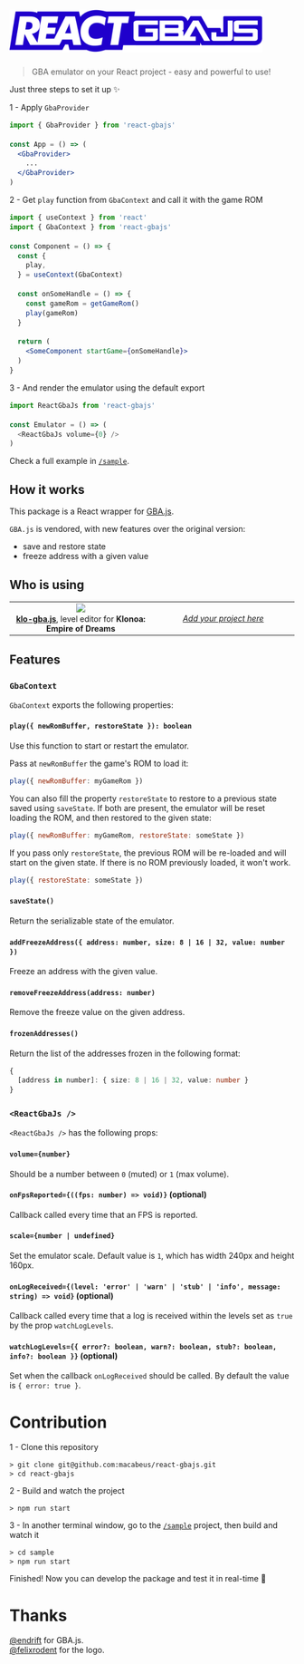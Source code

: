 # <img src="/assets/logo.png" height="75px" /> 

> GBA emulator on your React project - easy and powerful to use!

Just three steps to set it up ✨

1 - Apply `GbaProvider`
```jsx
import { GbaProvider } from 'react-gbajs'

const App = () => (
  <GbaProvider>
    ...
  </GbaProvider>
)
```

2 - Get `play` function from `GbaContext` and call it with the game ROM
```jsx
import { useContext } from 'react'
import { GbaContext } from 'react-gbajs'

const Component = () => {
  const {
    play,
  } = useContext(GbaContext)

  const onSomeHandle = () => {
    const gameRom = getGameRom()
    play(gameRom)
  }

  return (
    <SomeComponent startGame={onSomeHandle}>
  )
}
```

3 - And render the emulator using the default export

```js
import ReactGbaJs from 'react-gbajs'

const Emulator = () => (
  <ReactGbaJs volume={0} />
)
```

Check a full example in [`/sample`](sample).

## How it works

This package is a React wrapper for [GBA.js](https://github.com/endrift/gbajs).

`GBA.js` is vendored, with new features over the original version:
- save and restore state
- freeze address with a given value

## Who is using

<table align="center">
    <tr>
        <td align="center" width="50%">
          <img src="https://i.imgur.com/QxCoVPh.png"><br />
          <strong><a href="https://github.com/macabeus/klo-gba.js">klo-gba.js</a></strong>, level editor for <strong>Klonoa: Empire of Dreams<strong>
        </td>
        <td align="center" width="50%">
          <i><a href="https://github.com/macabeus/react-gbajs/issues/new">Add your project here</a></i>
        </td>
    </tr>
</table>

## Features

### `GbaContext`

`GbaContext` exports the following properties:

#### `play({ newRomBuffer, restoreState }): boolean`

Use this function to start or restart the emulator.

Pass at `newRomBuffer` the game's ROM to load it:

```js
play({ newRomBuffer: myGameRom })
```

You can also fill the property `restoreState` to restore to a previous state saved using `saveState`. If both are present, the emulator will be reset loading the ROM, and then restored to the given state:

```js
play({ newRomBuffer: myGameRom, restoreState: someState })
```

If you pass only `restoreState`, the previous ROM will be re-loaded and will start on the given state. If there is no ROM previously loaded, it won't work.

```js
play({ restoreState: someState })
```

#### `saveState()`

Return the serializable state of the emulator.

#### `addFreezeAddress({ address: number, size: 8 | 16 | 32, value: number })`

Freeze an address with the given value.

#### `removeFreezeAddress(address: number)`

Remove the freeze value on the given address.

#### `frozenAddresses()`

Return the list of the addresses frozen in the following format:

```ts
{
  [address in number]: { size: 8 | 16 | 32, value: number }
}
```

### `<ReactGbaJs />`

`<ReactGbaJs />` has the following props:

#### `volume={number}`

Should be a number between `0` (muted) or `1` (max volume).

#### `onFpsReported={((fps: number) => void)}` (optional)

Callback called every time that an FPS is reported.

#### `scale={number | undefined}`

Set the emulator scale. Default value is `1`, which has width 240px and height 160px.

#### `onLogReceived={(level: 'error' | 'warn' | 'stub' | 'info', message: string) => void}` (optional)

Callback called every time that a log is received within the levels set as `true` by the prop `watchLogLevels`.

#### `watchLogLevels={{ error?: boolean, warn?: boolean, stub?: boolean, info?: boolean }}` (optional)

Set when the callback `onLogReceived` should be called. By default the value is `{ error: true }`.

# Contribution

1 - Clone this repository

```
> git clone git@github.com:macabeus/react-gbajs.git
> cd react-gbajs
```

2 - Build and watch the project

```
> npm run start
```

3 - In another terminal window, go to the [`/sample`](sample) project, then build and watch it

```
> cd sample
> npm run start
```

Finished! Now you can develop the package and test it in real-time 🎉

# Thanks

[@endrift](https://twitter.com/endrift) for GBA.js.<br />
[@felixrodent](https://twitter.com/felixrodent) for the logo.
